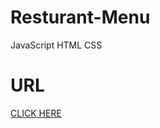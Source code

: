 # Resturant-Menu
JavaScript HTML CSS

# URL
[CLICK HERE](https://mousumimalik.github.io/Resturant-Menu/)

